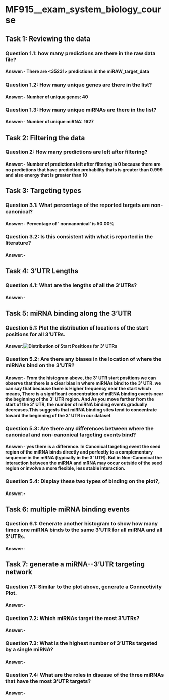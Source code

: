 # MF915__exam_system_biology_course

## Task 1: Reviewing the data 
### Question 1.1: how many predictions are there in the raw data file? 
#### Answer:- There are <35231> predictions in the miRAW_target_data
### Question 1.2: How many unique genes are there in the list? 
#### Answer:- Number of unique genes: 40
### Question 1.3: How many unique miRNAs are there in the list?
#### Answer:- Number of unique miRNA: 1627

## Task 2: Filtering the data 
### Question 2: How many predictions are left after filtering?
#### Answer:- Number of predictions left after filtering is 0 because there are no predictions that have prediction probability thats is greater than 0.999 and also energy that is greater than 10

## Task 3: Targeting types 
### Question 3.1: What percentage of the reported targets are non-canonical? 
#### Answer:- Percentage of ' noncanonical' is 50.00%
### Question 3.2: Is this consistent with what is reported in the literature? 
#### Answer:- 

## Task 4: 3’UTR Lengths 
### Question 4.1: What are the lengths of all the 3’UTRs? 
#### Answer:- 

## Task 5: miRNA binding along the 3’UTR 
### Question 5.1: Plot the distribution of locations of the start positions for all 3’UTRs.
#### Answer:![Distribution of Start Positions for 3' UTRs](https://github.com/user-attachments/assets/bef93c8d-cb88-4181-ab01-6e76b3e624b7)



### Question 5.2: Are there any biases in the location of where the miRNAs bind on the 3’UTR? 
#### Answer:- From the histogram above, the 3' UTR start positions we can observe that there is a clear bias in where miRNAs bind to the 3' UTR. we can say that because there is Higher frequency near the start which means, There is a significant concentration of miRNA binding events near the beginning of the 3' UTR region. And As you move farther from the start of the 3' UTR, the number of miRNA binding events gradually decreases.This suggests that miRNA binding sites tend to concentrate toward the beginning of the 3' UTR in our dataset
### Question 5.3: Are there any differences between where the canonical and non-canonical targeting events bind? 
#### Answer:- yes there is a  difference. In Canonical targeting event the seed region of the miRNA binds directly and perfectly to a complementary sequence in the mRNA (typically in the 3' UTR). But in Non-Canonical the interaction between the miRNA and mRNA may occur outside of the seed region or involve a more flexible, less stable interaction.

### Question 5.4: Display these two types of binding on the plot?,
#### Answer:- 

## Task 6: multiple miRNA binding events 
### Question 6.1: Generate another histogram to show how many times one miRNA binds to the same 3’UTR for all miRNA and all 3’UTRs.  
#### Answer:- 

## Task 7: generate a miRNA--3’UTR targeting network 
### Question 7.1: Similar to the plot above, generate a Connectivity Plot. 
#### Answer:-
### Question 7.2: Which miRNAs target the most 3’UTRs? 
#### Answer:-
### Question 7.3: What is the highest number of 3’UTRs targeted by a single miRNA?
#### Answer:-
### Question 7.4: What are the roles in disease of the three miRNAs that have the most 3’UTR targets?
#### Answer:-




